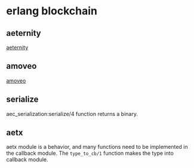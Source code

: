 # erlang blockchain

## aeternity
[aeternity](https://github.com/aeternity)

## amoveo
[amoveo](https://github.com/zack-bitcoin/amoveo)

## serialize
aec_serialization:serialize/4 function returns a binary.

## aetx
aetx module is a behavior, and many functions need to be implemented in the callback module. The `type_to_cb/1`  function makes the type into callback module.
